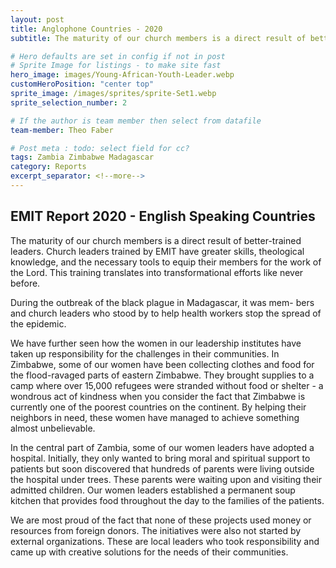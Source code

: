 ```yaml
---
layout: post
title: Anglophone Countries - 2020
subtitle: The maturity of our church members is a direct result of better-trained leaders.

# Hero defaults are set in config if not in post
# Sprite Image for listings - to make site fast
hero_image: images/Young-African-Youth-Leader.webp
customHeroPosition: "center top"
sprite_image: /images/sprites/sprite-Set1.webp
sprite_selection_number: 2

# If the author is team member then select from datafile
team-member: Theo Faber

# Post meta : todo: select field for cc?
tags: Zambia Zimbabwe Madagascar
category: Reports
excerpt_separator: <!--more-->
---
```


## EMIT Report 2020 - English Speaking Countries
The maturity of our church members is a direct result of better-trained leaders. Church leaders trained by EMIT have greater skills, theological knowledge, and the necessary tools to equip their members for the work of the Lord. This training translates into transformational efforts like never before.

During the outbreak of the black plague in Madagascar, it was mem- bers and church leaders who stood by to help health workers stop the spread of the epidemic.

We have further seen how the women in our leadership institutes have taken up responsibility for the challenges in their communities. In Zimbabwe, some of our women have been collecting clothes and food for the flood-ravaged parts of eastern Zimbabwe. They brought supplies to a camp where over 15,000 refugees were stranded without food or shelter - a wondrous act of kindness when you consider the fact that Zimbabwe is currently one of the poorest countries on the continent. By helping their neighbors in need, these women have managed to achieve something almost unbelievable.

In the central part of Zambia, some of our women leaders have adopted a hospital. Initially, they only wanted to bring moral and spiritual support to patients but soon discovered that hundreds of parents were living outside the hospital under trees. These parents were waiting upon and visiting their admitted children. Our women leaders established a permanent soup kitchen that provides food throughout the day to the families of the patients.

We are most proud of the fact that none of these projects used money or resources from foreign donors. The initiatives were also not started by external organizations. These are local leaders who took responsibility and came up with creative solutions for the needs of their communities.
